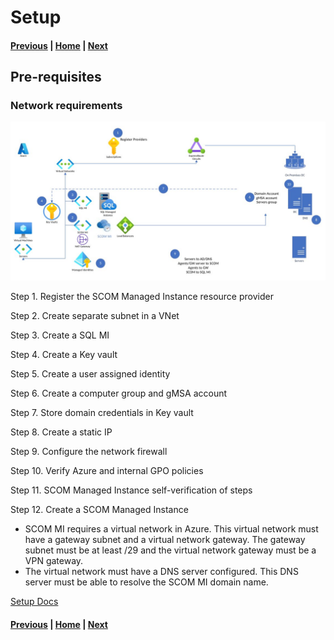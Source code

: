 # Setup

#### [Previous](intro.md) | [Home](readme.md) | [Next](newfeatures.md)

## Pre-requisites

### Network requirements

![alt text](image-1.png)

Step 1. Register the SCOM Managed Instance resource provider

Step 2. Create separate subnet in a VNet

Step 3. Create a SQL MI

Step 4. Create a Key vault

Step 5. Create a user assigned identity

Step 6. Create a computer group and gMSA account

Step 7. Store domain credentials in Key vault

Step 8. Create a static IP

Step 9. Configure the network firewall

Step 10. Verify Azure and internal GPO policies

Step 11. SCOM Managed Instance self-verification of steps

Step 12. Create a SCOM Managed Instance

- SCOM MI requires a virtual network in Azure. This virtual network must have a gateway subnet and a virtual network gateway. The gateway subnet must be at least /29 and the virtual network gateway must be a VPN gateway.
- The virtual network must have a DNS server configured. This DNS server must be able to resolve the SCOM MI domain name.

[Setup Docs](https://learn.microsoft.com/en-us/system-center/scom/tutorial-create-scom-managed-instance?view=sc-om-2022)

#### [Previous](intro.md) | [Home](readme.md) | [Next](agents.md)
